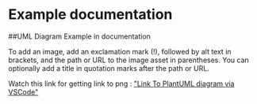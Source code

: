 **Example documentation**
=========================

##UML Diagram Example in documentation

To add an image, add an exclamation mark (!), followed by alt text in brackets, and the path or URL to the image asset in parentheses. You can optionally add a title in quotation marks after the path or URL.


Watch this link for getting link to png :
["Link To PlantUML diagram via VSCode"](./observer.png "alias")
 